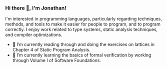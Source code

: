 ### Hi there 👋, I'm Jonathan!

I'm interested in programming languages, particularly regarding techniques, methods, and tools to make it easier for people to program, and to program correctly. I enjoy work related to type systems, static analysis techniques, and compiler optimizations. 

 - 🌱 I’m currently reading through and doing the exercises on lattices in Chapter 4 of Static Program Analysis. 
 - 🌱 I’m currently learning the basics of formal verification by working through Volume I of Software Foundations.

<!-- 
**JonathanDLTran/JonathanDLTran** is a ✨ _special_ ✨ repository because its `README.md` (this file) appears on your GitHub profile.

Here are some ideas to get you started:

- 🔭 I’m currently working on ...
- 🌱 I’m currently learning ...
- 👯 I’m looking to collaborate on ...
- 🤔 I’m looking for help with ...
- 💬 Ask me about ...
- 📫 How to reach me: ...
- 😄 Pronouns: ...
- ⚡ Fun fact: ...
 -->
